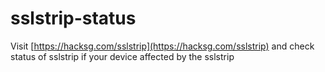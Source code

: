 # sslstrip-status

Visit [https://hacksg.com/sslstrip](https://hacksg.com/sslstrip) and check status of sslstrip if your device affected by the sslstrip
